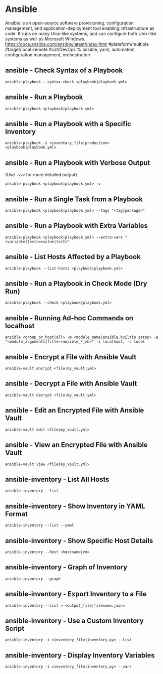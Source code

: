 # Ansible

Ansible is an open-source software provisioning, configuration management, and application-deployment tool enabling infrastructure as code. It runs on many Unix-like systems, and can configure both Unix-like systems as well as Microsoft Windows.
https://docs.ansible.com/ansible/latest/index.html
#plateform/multiple #target/local-remote #cat/DevOps
% ansible, yaml, automation, configuration management, orchestration


## ansible - Check Syntax of a Playbook

```
ansible-playbook --syntax-check <playbook|playbook.yml>
```

## ansible - Run a Playbook

```
ansible-playbook <playbook|playbook.yml>
```

## ansible - Run a Playbook with a Specific Inventory

```
ansible-playbook -i <inventory_file|production> <playbook|playbook.yml>
```

## ansible - Run a Playbook with Verbose Output

(Use `-vvv` for more detailed output)

```
ansible-playbook <playbook|playbook.yml> -v
```

## ansible - Run a Single Task from a Playbook

```
ansible-playbook <playbook|playbook.yml> --tags "<tag|package>"
```

## ansible - Run a Playbook with Extra Variables

```
ansible-playbook <playbook|playbook.yml> --extra-vars "<variable|test>=<value|test>"
```

## ansible - List Hosts Affected by a Playbook

```
ansible-playbook --list-hosts <playbook|playbook.yml>
```

## ansible - Run a Playbook in Check Mode (Dry Run)

```
ansible-playbook --check <playbook|playbook.yml>
```

## ansible - Running Ad-hoc Commands on localhost

```
ansible <group_or_host|all> -m <module_name|ansible.builtin.setup> -a "<module_arguments|filter=ansible_*_mb>" -i localhost, -c local
```

## ansible - Encrypt a File with Ansible Vault

```
ansible-vault encrypt <file|my_vault.yml>
```

## ansible - Decrypt a File with Ansible Vault

```
ansible-vault decrypt <file|my_vault.yml>
```

## ansible - Edit an Encrypted File with Ansible Vault

```
ansible-vault edit <file|my_vault.yml>
```

## ansible - View an Encrypted File with Ansible Vault

```
ansible-vault view <file|my_vault.yml>
```

## ansible-inventory - List All Hosts

```
ansible-inventory --list
```

## ansible-inventory - Show Inventory in YAML Format

```
ansible-inventory --list --yaml
```

## ansible-inventory - Show Specific Host Details

```
ansible-inventory --host <hostname|vm>
```

## ansible-inventory - Graph of Inventory

```
ansible-inventory --graph
```

## ansible-inventory - Export Inventory to a File

```
ansible-inventory --list > <output_file|filename.json>
```

## ansible-inventory - Use a Custom Inventory Script

```
ansible-inventory -i <inventory_file|inventory.py> --list
```

## ansible-inventory - Display Inventory Variables

```
ansible-inventory -i <inventory_file|inventory.py> --vars
```
